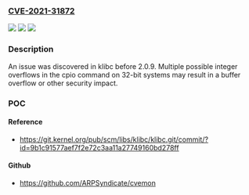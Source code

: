 ### [CVE-2021-31872](https://cve.mitre.org/cgi-bin/cvename.cgi?name=CVE-2021-31872)
![](https://img.shields.io/static/v1?label=Product&message=n%2Fa&color=blue)
![](https://img.shields.io/static/v1?label=Version&message=n%2Fa&color=blue)
![](https://img.shields.io/static/v1?label=Vulnerability&message=n%2Fa&color=brighgreen)

### Description

An issue was discovered in klibc before 2.0.9. Multiple possible integer overflows in the cpio command on 32-bit systems may result in a buffer overflow or other security impact.

### POC

#### Reference
- https://git.kernel.org/pub/scm/libs/klibc/klibc.git/commit/?id=9b1c91577aef7f2e72c3aa11a27749160bd278ff

#### Github
- https://github.com/ARPSyndicate/cvemon

